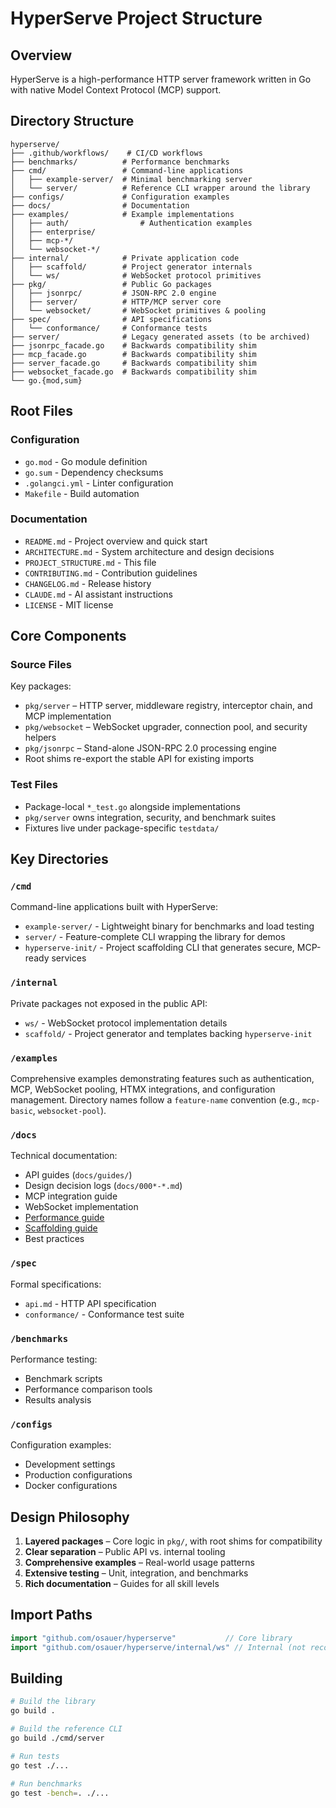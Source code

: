 # HyperServe Project Structure

## Overview

HyperServe is a high-performance HTTP server framework written in Go with native Model Context Protocol (MCP) support.

## Directory Structure

```
hyperserve/
├── .github/workflows/    # CI/CD workflows
├── benchmarks/          # Performance benchmarks
├── cmd/                 # Command-line applications
│   ├── example-server/  # Minimal benchmarking server
│   └── server/          # Reference CLI wrapper around the library
├── configs/             # Configuration examples
├── docs/                # Documentation
├── examples/            # Example implementations
│   ├── auth/                # Authentication examples
│   ├── enterprise/
│   ├── mcp-*/
│   └── websocket-*/
├── internal/            # Private application code
│   ├── scaffold/        # Project generator internals
│   └── ws/              # WebSocket protocol primitives
├── pkg/                 # Public Go packages
│   ├── jsonrpc/         # JSON-RPC 2.0 engine
│   ├── server/          # HTTP/MCP server core
│   └── websocket/       # WebSocket primitives & pooling
├── spec/                # API specifications
│   └── conformance/     # Conformance tests
├── server/              # Legacy generated assets (to be archived)
├── jsonrpc_facade.go    # Backwards compatibility shim
├── mcp_facade.go        # Backwards compatibility shim
├── server_facade.go     # Backwards compatibility shim
├── websocket_facade.go  # Backwards compatibility shim
└── go.{mod,sum}
```

## Root Files

### Configuration
- `go.mod` - Go module definition
- `go.sum` - Dependency checksums
- `.golangci.yml` - Linter configuration
- `Makefile` - Build automation

### Documentation
- `README.md` - Project overview and quick start
- `ARCHITECTURE.md` - System architecture and design decisions
- `PROJECT_STRUCTURE.md` - This file
- `CONTRIBUTING.md` - Contribution guidelines
- `CHANGELOG.md` - Release history
- `CLAUDE.md` - AI assistant instructions
- `LICENSE` - MIT license

## Core Components

### Source Files
Key packages:
- `pkg/server` – HTTP server, middleware registry, interceptor chain, and MCP implementation
- `pkg/websocket` – WebSocket upgrader, connection pool, and security helpers
- `pkg/jsonrpc` – Stand-alone JSON-RPC 2.0 processing engine
- Root shims re-export the stable API for existing imports

### Test Files
- Package-local `*_test.go` alongside implementations
- `pkg/server` owns integration, security, and benchmark suites
- Fixtures live under package-specific `testdata/`

## Key Directories

### `/cmd`
Command-line applications built with HyperServe:
- `example-server/` - Lightweight binary for benchmarks and load testing
- `server/` - Feature-complete CLI wrapping the library for demos
- `hyperserve-init/` - Project scaffolding CLI that generates secure, MCP-ready services

### `/internal`
Private packages not exposed in the public API:
- `ws/` - WebSocket protocol implementation details
- `scaffold/` - Project generator and templates backing `hyperserve-init`

### `/examples`
Comprehensive examples demonstrating features such as authentication, MCP, WebSocket pooling, HTMX integrations, and configuration management. Directory names follow a `feature-name` convention (e.g., `mcp-basic`, `websocket-pool`).

### `/docs`
Technical documentation:
- API guides (`docs/guides/`)
- Design decision logs (`docs/000*-*.md`)
- MCP integration guide
- WebSocket implementation
- [Performance guide](docs/PERFORMANCE.md)
- [Scaffolding guide](docs/SCAFFOLDING.md)
- Best practices

### `/spec`
Formal specifications:
- `api.md` - HTTP API specification
- `conformance/` - Conformance test suite

### `/benchmarks`
Performance testing:
- Benchmark scripts
- Performance comparison tools
- Results analysis

### `/configs`
Configuration examples:
- Development settings
- Production configurations
- Docker configurations

## Design Philosophy

1. **Layered packages** – Core logic in `pkg/`, with root shims for compatibility
2. **Clear separation** – Public API vs. internal tooling
3. **Comprehensive examples** – Real-world usage patterns
4. **Extensive testing** – Unit, integration, and benchmarks
5. **Rich documentation** – Guides for all skill levels

## Import Paths

```go
import "github.com/osauer/hyperserve"           // Core library
import "github.com/osauer/hyperserve/internal/ws" // Internal (not recommended)
```

## Building

```bash
# Build the library
go build .

# Build the reference CLI
go build ./cmd/server

# Run tests
go test ./...

# Run benchmarks
go test -bench=. ./...
```
